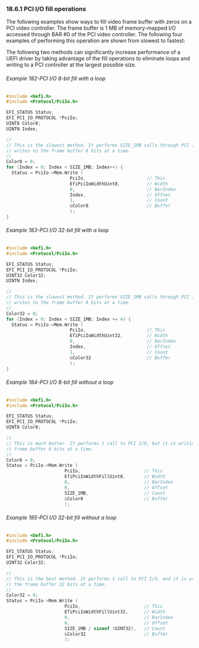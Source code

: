 <!--- @file
  18.6.1 PCI I/O fill operations

  Copyright (c) 2012-2018, Intel Corporation. All rights reserved.<BR>

  Redistribution and use in source (original document form) and 'compiled'
  forms (converted to PDF, epub, HTML and other formats) with or without
  modification, are permitted provided that the following conditions are met:

  1) Redistributions of source code (original document form) must retain the
     above copyright notice, this list of conditions and the following
     disclaimer as the first lines of this file unmodified.

  2) Redistributions in compiled form (transformed to other DTDs, converted to
     PDF, epub, HTML and other formats) must reproduce the above copyright
     notice, this list of conditions and the following disclaimer in the
     documentation and/or other materials provided with the distribution.

  THIS DOCUMENTATION IS PROVIDED BY TIANOCORE PROJECT "AS IS" AND ANY EXPRESS OR
  IMPLIED WARRANTIES, INCLUDING, BUT NOT LIMITED TO, THE IMPLIED WARRANTIES OF
  MERCHANTABILITY AND FITNESS FOR A PARTICULAR PURPOSE ARE DISCLAIMED. IN NO
  EVENT SHALL TIANOCORE PROJECT  BE LIABLE FOR ANY DIRECT, INDIRECT, INCIDENTAL,
  SPECIAL, EXEMPLARY, OR CONSEQUENTIAL DAMAGES (INCLUDING, BUT NOT LIMITED TO,
  PROCUREMENT OF SUBSTITUTE GOODS OR SERVICES; LOSS OF USE, DATA, OR PROFITS;
  OR BUSINESS INTERRUPTION) HOWEVER CAUSED AND ON ANY THEORY OF LIABILITY,
  WHETHER IN CONTRACT, STRICT LIABILITY, OR TORT (INCLUDING NEGLIGENCE OR
  OTHERWISE) ARISING IN ANY WAY OUT OF THE USE OF THIS DOCUMENTATION, EVEN IF
  ADVISED OF THE POSSIBILITY OF SUCH DAMAGE.

-->

### 18.6.1 PCI I/O fill operations

The following examples show ways to fill video frame buffer with zeros on a PCI
video controller. The frame buffer is 1 MB of memory-mapped I/O accessed
through BAR #0 of the PCI video controller. The following four examples of
performing this operation are shown from slowest to fastest:

The following two methods can significantly increase performance of a UEFI
driver by taking advantage of the fill operations to eliminate loops and
writing to a PCI controller at the largest possible size.

###### Example 182-PCI I/O 8-bit fill with a loop

```c
#include <Uefi.h>
#include <Protocol/PciIo.h>

EFI_STATUS Status;
EFI_PCI_IO_PROTOCOL *PciIo;
UINT8 Color8;
UINTN Index;

//
// This is the slowest method. It performs SIZE_1MB calls through PCI I/O and
// writes to the frame buffer 8 bits at a time.
//
Color8 = 0;
for (Index = 0; Index < SIZE_1MB; Index++) {
  Status = PciIo->Mem.Write (
                        PciIo,                       // This
                        EfiPciIoWidthUint8,          // Width
                        0,                           // BarIndex
                        Index,                       // Offset
                        1,                           // Count
                        &Color8                      // Buffer
                        );
}
```

###### Example 183-PCI I/O 32-bit fill with a loop

```c
#include <Uefi.h>
#include <Protocol/PciIo.h>

EFI_STATUS Status;
EFI_PCI_IO_PROTOCOL *PciIo;
UINT32 Color32;
UINTN Index;

//
// This is the slowest method. It performs SIZE_1MB calls through PCI I/O and
// writes to the frame buffer 8 bits at a time.
//
Color32 = 0;
for (Index = 0; Index < SIZE_1MB; Index += 4) {
  Status = PciIo->Mem.Write (
                        PciIo,                       // This
                        EfiPciIoWidthUint32,         // Width
                        0,                           // BarIndex
                        Index,                       // Offset
                        1,                           // Count
                        &Color32                     // Buffer
                        );
}
```

###### Example 184-PCI I/O 8-bit fill without a loop

```c
#include <Uefi.h>
#include <Protocol/PciIo.h>

EFI_STATUS Status;
EFI_PCI_IO_PROTOCOL *PciIo;
UINT8 Color8;

//
// This is much better. It performs 1 call to PCI I/O, but it is writing the
// frame buffer 8 bits at a time.
//
Color8 = 0;
Status = PciIo->Mem.Write (
                      PciIo,                        // This
                      EfiPciIoWidthFillUint8,       // Width
                      0,                            // BarIndex
                      0,                            // Offset
                      SIZE_1MB,                     // Count
                      &Color8                       // Buffer
                      );
```

###### Example 185-PCI I/O 32-bit fill without a loop

```c
#include <Uefi.h>
#include <Protocol/PciIo.h>

EFI_STATUS Status;
EFI_PCI_IO_PROTOCOL *PciIo;
UINT32 Color32;

//
// This is the best method. It performs 1 call to PCI I/O, and it is writing
// the frame buffer 32 bits at a time.
//
Color32 = 0;
Status = PciIo->Mem.Write (
                      PciIo,                        // This
                      EfiPciIoWidthFillUint32,      // Width
                      0,                            // BarIndex
                      0,                            // Offset
                      SIZE_1MB / sizeof (UINT32),   // Count
                      &Color32                      // Buffer
                      );
```
